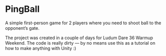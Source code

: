 # PingBall
A simple first-person game for 2 players where you need to shoot ball to the opponent’s gate. 

The project was created in a couple of days for Ludum Dare 36 Warmup Weekend. The code is really dirty — by no means use this as a tutorial on how to make anything with Unity :)
